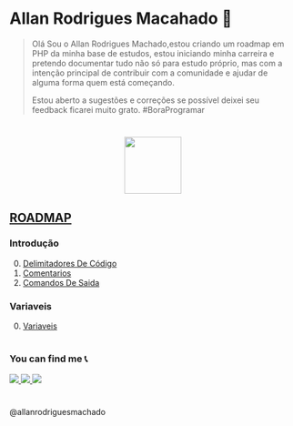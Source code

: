# Allan Rodrigues Macahado 🚀
	
>Olá Sou o Allan Rodrigues Machado,estou criando um roadmap em  PHP da minha base de estudos, estou iniciando minha carreira e pretendo documentar tudo não só para estudo próprio, mas com a intenção principal de contribuir com a comunidade e ajudar de alguma forma quem está começando.
>
>Estou aberto a sugestões e correções se possível deixei seu feedback ficarei muito grato.  #BoraProgramar

#

<p align="center" >
 <img src="https://img.shields.io/badge/PHP-02569B?style=for-the-badge&logo=php&logoColor=white" height="100"/>
</p>

## [ROADMAP](ROADMAP.md)

### Introdução
0. [Delimitadores De Código](/1Basico/DelimitadoresDeCódigo.md)
1. [Comentarios](/1Basico/Comentarios.md)
2. [Comandos De Saida ](/1Basico/ComandosDeSaida.md) 

### Variaveis
0. [Variaveis](/2Variaveis/Variaveis.md)


#

### You can find me 📞

<p>
<a href="mailto:allan.rodrigues14@hotmail.com" alt="E-mail" target="_blank">
    <img src="https://img.shields.io/badge/-hotmail-0564f2?style=for-the-badge&logo=hotmail&logoColor=white" />
</a>
<a href="https://www.linkedin.com/in/allanrodriguesmachado/" alt="LinkedIn" target="_blank">
    <img src="https://img.shields.io/badge/-LinkedIn-blue?style=for-the-badge&logo=Linkedin&logoColor=white " />
</a>

<a href="https://dev.to/allanrodriguesmachado" alt="Dev.To" target="_blank">
    <img src="https://img.shields.io/badge/dev.to-black?style=for-the-badge&logo=dev.to&logoColor=logoColor=white" />
</a>
</p>

#
@allanrodriguesmachado